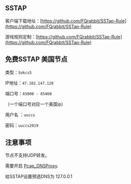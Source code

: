 ## SSTAP

客户端下载地址：[https://github.com/FQrabbit/SSTap-Rule](https://github.com/FQrabbit/SSTap-Rule)

游戏规则定制：[https://github.com/FQrabbit/SSTap-Rule](https://github.com/FQrabbit/SSTap-Rule)

## 免费SSTAP 美国节点

类型：`Sokcs5`

IP地址：`47.102.147.120`

端口号：`65000 - 65460`

（一个端口号对应一个美国ip）

用户名 ：`uuccs`

密码：`uuccs2019`

## 注意事项

节点不支持UDP转发。

需要开启 [Pcap_DNSProxy](https://github.com/chengr28/Pcap_DNSProxy).

给SSTAP设置预选DNS为 127.0.0.1





